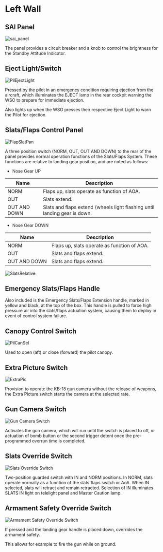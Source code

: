 # Left Wall

## SAI Panel

![sai_panel](../../../img/sai_panel.jpg)

The panel provides a circuit breaker and a knob to control the brightness for
the Standby Attitude Indicator.

## Eject Light/Switch

![PilEjectLight](../../../img/pilot_eject_light.jpg)

Pressed by the pilot in an emergency condition requiring ejection from the
aircraft, which illuminates the EJECT lamp in the rear cockpit warning the WSO
to prepare for immediate ejection.

Also lights up when the WSO presses their respective Eject Light to warn the
Pilot for ejection.

## Slats/Flaps Control Panel

![FlapSlatPan](../../../img/FlapSlatPan.jpg)

A three position switch (NORM, OUT, OUT AND DOWN) to the rear of the panel
provides normal operation functions of the Slats/Flaps System. These functions
are relative to landing gear position, and are noted as follows:

- Nose Gear UP

| Name         | Description                                                               |
| ------------ | ------------------------------------------------------------------------- |
| NORM         | Flaps up, slats operate as function of AOA.                               |
| OUT          | Slats extend.                                                             |
| OUT AND DOWN | Slats and flaps extend (wheels light flashing until landing gear is down. |

- Nose Gear DOWN

| Name         | Description                                 |
| ------------ | ------------------------------------------- |
| NORM         | Flaps up, slats operate as function of AOA. |
| OUT          | Slats and flaps extend.                     |
| OUT AND DOWN | Slats and flaps extend.                     |

![SlatsRelative](../../../img/SlatsRelative.jpg)

## Emergency Slats/Flaps Handle

Also included is the Emergency Slats/Flaps Extension handle, marked in yellow
and black, at the top of the box. This handle is pulled to force high
pressure air into the slats/flaps actuation system, causing them to deploy in
event of control system failure.

## Canopy Control Switch

![PilCanSel](../../../img/PilCanSel.jpg)

Used to open (aft) or close (forward) the pilot canopy.

## Extra Picture Switch

![ExtraPic](../../../img/ExtraPic.jpg)

Provision to operate the KB-18 gun camera without the release of weapons, the
Extra Picture switch starts the camera at the selected rate.

## Gun Camera Switch

![Gun Camera Switch](../../../img/GunCamSwtch.jpg)

Activates the gun camera, which will run until the switch is placed to off, or
actuation of bomb button or the second trigger detent once the pre-programmed overrun
time is completed.

## Slats Override Switch

![Slats Override Switch](../../../img/SlatsOvrd.jpg)

Two-position guarded switch with IN and NORM positions. In NORM, slats operate
normally as a function of the slats flaps switch or AoA. When IN selected, slats
will retract and remain retracted. Selection of IN illuminates SLATS IN light on
telelight panel and Master Caution lamp.

## Armament Safety Override Switch

![Armament Safety Override Switch](../../../img/ArmOvrd.jpg)

If pressed and the landing gear handle is placed down, overrides the armament
safety.

This allows for example to fire the gun while on ground.
